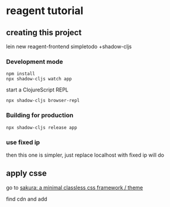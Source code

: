 # reagent tutorial
## creating this project
lein new reagent-frontend simpletodo +shadow-cljs

### Development mode
```
npm install
npx shadow-cljs watch app
```
start a ClojureScript REPL
```
npx shadow-cljs browser-repl
```
### Building for production

```
npx shadow-cljs release app
```
### use fixed ip
then this one is simpler, just replace localhost with fixed ip will do

## apply csse
go to [sakura: a minimal classless css framework / theme](https://oxal.org/projects/sakura/)

find cdn and add 